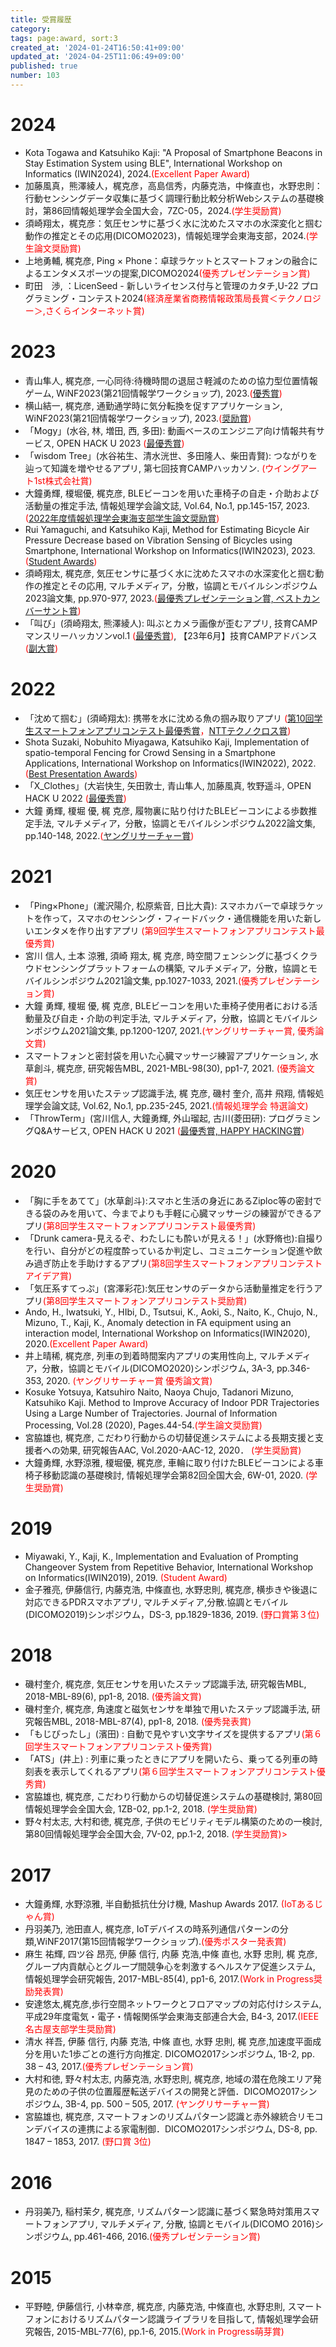 ```yaml
---
title: 受賞履歴
category: 
tags: page:award, sort:3
created_at: '2024-01-24T16:50:41+09:00'
updated_at: '2024-04-25T11:06:49+09:00'
published: true
number: 103
---
```


# 2024
- Kota Togawa and Katsuhiko Kaji: "A Proposal of Smartphone Beacons in Stay Estimation System using BLE", International Workshop on Informatics (IWIN2024), 2024.<span style="color: red; ">(Excellent Paper Award)</span>
- 加藤風真，熊澤綾人，梶克彦，高島信秀，内藤克浩，中條直也，水野忠則：行動センシングデータ収集に基づく調理行動比較分析Webシステムの基礎検討，第86回情報処理学会全国大会，7ZC-05，2024.<span style="color: red;">(学生奨励賞)</span>
- 須崎翔太，梶克彦：気圧センサに基づく水に沈めたスマホの水深変化と掴む動作の推定とその応用(DICOMO2023)，情報処理学会東海支部，2024.<span style="color: red;">(学生論文奨励賞)</span>
- 上地勇輔, 梶克彦, Ping × Phone：卓球ラケットとスマートフォンの融合によるエンタメスポーツの提案,DICOMO2024<span style="color: red; ">(優秀プレゼンテーション賞)</span>
- 町田　渉, ：LicenSeed - 新しいライセンス付与と管理のカタチ,U-22 プログラミング・コンテスト2024<span style="color: red; ">(経済産業省商務情報政策局長賞＜テクノロジー＞,さくらインターネット賞)</span>

# 2023
- 青山隼人, 梶克彦, 一心同待:待機時間の退屈さ軽減のための協力型位置情報ゲーム, WiNF2023(第21回情報学ワークショップ), 2023.<span style="color: red;">([優秀賞](https://sites.google.com/view/winf2023/%E8%A1%A8%E5%BD%B0))</span>
- 横山結一, 梶克彦, 通勤通学時に気分転換を促すアプリケーション, WiNF2023(第21回情報学ワークショップ), 2023.<span style="color: red;">([奨励賞](https://sites.google.com/view/winf2023/%E8%A1%A8%E5%BD%B0))</span>
- 「Mogy」(水谷, 林, 増田, 西, 多田): 動画ベースのエンジニア向け情報共有サービス, OPEN HACK U 2023 <span style="color: red;">([最優秀賞](https://hacku.yahoo.co.jp/hacku2023_nagoya/))</span>
- 「wisdom Tree」(水谷祐生、清水洸世、多田隆人、柴田青賢): つながりを辿って知識を増やせるアプリ, 第七回技育CAMPハッカソン. <span style="color: red;">(ウイングアート1st株式会社賞)</span>
- 大鐘勇輝, 榎堀優, 梶克彦, BLEビーコンを用いた車椅子の自走・介助および活動量の推定手法, 情報処理学会論文誌, Vol.64, No.1, pp.145-157, 2023. <span style="color: red; ">([2022年度情報処理学会東海支部学生論文奨励賞](https://www.ipsj-tokai.jp/jigyou/shourei/prizelist.html))</span>
- Rui Yamaguchi, and Katsuhiko Kaji, Method for Estimating Bicycle Air Pressure Decrease based on Vibration Sensing of Bicycles using Smartphone, International Workshop on Informatics(IWIN2023), 2023. <span style="color: red; ">([Student Awards](http://www.infsoc.org/conference/iwin2023/award))</span>
- 須崎翔太, 梶克彦, 気圧センサに基づく水に沈めたスマホの水深変化と掴む動作の推定とその応用, マルチメディア，分散，協調とモバイルシンポジウム2023論文集, pp.970-977, 2023.<span style="color: red; ">([最優秀プレゼンテーション賞, ベストカンバーサント賞](https://dicomo.org/commendation/))</span>
- 「叫び」(須崎翔太, 熊澤綾人): 叫ぶとカメラ画像が歪むアプリ, 技育CAMPマンスリーハッカソンvol.1 <span style="color: red;">([最優秀賞](https://twitter.com/geek_pjt/status/1639925747241619456?t=blYn6YjDCe-L5b86V0MEZQ&s=19))</span>, 【23年6月】技育CAMPアドバンス<span style="color: red;">([副大賞](https://twitter.com/geek_pjt/status/1672546580401127425))</span>

# 2022
- 「沈めて掴む」(須崎翔太): 携帯を水に沈める魚の掴み取りアプリ <span style="color: red; ">([第10回学生スマートフォンアプリコンテスト最優秀賞](http://contest2022.sig-cds.net/)，[NTTテクノクロス賞](http://contest2022.sig-cds.net/))</span>
- Shota Suzaki, Nobuhito Miyagawa, Katsuhiko Kaji, Implementation of spatio-temporal Fencing for Crowd Sensing in a Smartphone Applications, International Workshop on Informatics(IWIN2022), 2022. <span style="color: red; ">([Best Presentation Awards](http://www.infsoc.org/conference/iwin2022/award))</span>
- 「X_Clothes」(大岩快生, 矢田敦士, 青山隼人, 加藤風真, 牧野遥斗, OPEN HACK U 2022 <span style="color: red;">([最優秀賞](https://hacku.yahoo.co.jp/hacku2022online/))</span>
- 大鐘 勇輝, 榎堀 優, 梶 克彦, 履物裏に貼り付けたBLEビーコンによる歩数推定手法, マルチメディア，分散，協調とモバイルシンポジウム2022論文集, pp.140-148, 2022.<span style="color: red;">([ヤングリサーチャー賞](https://dicomo.org/2022/commendation/))</span>


# 2021
- 「Ping×Phone」(瀧沢陽介, 松原紫音, 日比大貴): スマホカバーで卓球ラケットを作って，スマホのセンシング・フィードバック・通信機能を用いた新しいエンタメを作り出すアプリ <span style="color: red; ">(第9回学生スマートフォンアプリコンテスト最優秀賞)</span>
- 宮川 信人, 土本 涼雅, 須崎 翔太, 梶 克彦, 時空間フェンシングに基づくクラウドセンシングプラットフォームの構築, マルチメディア，分散，協調とモバイルシンポジウム2021論文集, pp.1027-1033, 2021.<span style="color: red; ">(優秀プレゼンテーション賞)</span>
- 大鐘 勇輝, 榎堀 優, 梶 克彦, BLEビーコンを用いた車椅子使用者における活動量及び自走・介助の判定手法, マルチメディア，分散，協調とモバイルシンポジウム2021論文集, pp.1200-1207, 2021.<span style="color: red; ">(ヤングリサーチャー賞, 優秀論文賞)</span>
- スマートフォンと密封袋を用いた心臓マッサージ練習アプリケーション, 水草創斗, 梶克彦, 研究報告MBL, 2021-MBL-98(30), pp1-7, 2021. <span style="color: red; ">(優秀論文賞)</span>
- 気圧センサを用いたステップ認識手法, 梶 克彦, 磯村 奎介, 高井 飛翔, 情報処理学会論文誌, Vol.62, No.1, pp.235-245, 2021.<span style="color: red; ">(情報処理学会 特選論文)</span>
- 「ThrowTerm」(宮川信人, 大鐘勇輝, 外山瑠起, 古川(菱田研): プログラミングQ&Aサービス, OPEN HACK U 2021 <span style="color: red;">([最優秀賞, HAPPY HACKING賞](https://hacku.yahoo.co.jp/hacku2021online1/))</span>

# 2020
- 「胸に手をあてて」(水草創斗):スマホと生活の身近にあるZiploc等の密封できる袋のみを用いて、今までよりも手軽に心臓マッサージの練習ができるアプリ<span style="color: red; ">(第8回学生スマートフォンアプリコンテスト最優秀賞)</span>
- 「Drunk camera-見えるぞ、わたしにも酔いが見える！」(水野脩也):自撮りを行い、自分がどの程度酔っているか判定し、コミュニケーション促進や飲み過ぎ防止を手助けするアプリ<span style="color: red; ">(第8回学生スマートフォンアプリコンテストアイデア賞)</span>
- 「気圧系すてっぷ」(宮澤彩花):気圧センサのデータから活動量推定を行うアプリ<span style="color: red; ">(第8回学生スマートフォンアプリコンテスト奨励賞)</span>
- Ando, H., Iwatsuki, Y., HIbi, D., Tsutsui, K., Aoki, S., Naito, K., Chujo, N., Mizuno, T., Kaji, K., Anomaly detection in FA equipment using an interaction model, International Workshop on Informatics(IWIN2020), 2020.<span style="color: red; ">(Excellent Paper Award)</span>
- 井上晴稀, 梶克彦, 列車の到着時間案内アプリの実用性向上, マルチメディア，分散，協調とモバイル(DICOMO2020)シンポジウム, 3A-3, pp.346-353, 2020. <span style="color: red; ">(ヤングリサーチャー賞 優秀論文賞)</span>
- Kosuke Yotsuya, Katsuhiro Naito, Naoya Chujo, Tadanori Mizuno, Katsuhiko Kaji. Method to Improve Accuracy of Indoor PDR Trajectories Using a Large Number of Trajectories. Journal of Information Processing, Vol.28 (2020), Pages.44-54.<span style="color: red; ">(学生論文奨励賞)</span>
- 宮脇雄也, 梶克彦, こだわり行動からの切替促進システムによる長期支援と支援者への効果, 研究報告AAC, Vol.2020-AAC-12, 2020． <span style="color: red; ">(学生奨励賞)</span>
- 大鐘勇輝, 水野涼雅, 榎堀優, 梶克彦, 車輪に取り付けたBLEビーコンによる車椅子移動認識の基礎検討, 情報処理学会第82回全国大会, 6W-01, 2020. <span style="color: red; ">(学生奨励賞)</span>

# 2019
- Miyawaki, Y., Kaji, K., Implementation and Evaluation of Prompting Changeover System from Repetitive Behavior, International Workshop on Informatics(IWIN2019), 2019. <span style="color: red; ">(Student Award)</span>
- 金子雅亮, 伊藤信行, 内藤克浩, 中條直也, 水野忠則, 梶克彦, 横歩きや後退に対応できるPDRスマホアプリ, マルチメディア,分散.協調とモバイル(DICOMO2019)シンポジウム，DS-3, pp.1829-1836, 2019. <span style="color: red; ">(野口賞第３位)</span>

# 2018
- 磯村奎介, 梶克彦, 気圧センサを用いたステップ認識手法, 研究報告MBL, 2018-MBL-89(6), pp1-8, 2018. <span style="color: red; ">(優秀論文賞)</span>
- 磯村奎介, 梶克彦, 角速度と磁気センサを単独で用いたステップ認識手法, 研究報告MBL, 2018-MBL-87(4), pp1-8, 2018. <span style="color: red; ">(優秀発表賞)</span>
- 「もじぴったし」(濱田) : 自動で見やすい文字サイズを提供するアプリ<span style="color: red; ">(第６回学生スマートフォンアプリコンテスト優秀賞)</span>
- 「ATS」(井上) : 列車に乗ったときにアプリを開いたら、乗ってる列車の時刻表を表示してくれるアプリ<span style="color: red; ">(第６回学生スマートフォンアプリコンテスト優秀賞)</span>
- 宮脇雄也, 梶克彦, こだわり行動からの切替促進システムの基礎検討, 第80回情報処理学会全国大会, 1ZB-02, pp.1-2, 2018. <span style="color: red; ">(学生奨励賞)</span>
- 野々村太志, 大村和徳, 梶克彦, 子供のモビリティモデル構築のための一検討, 第80回情報処理学会全国大会, 7V-02, pp.1-2, 2018. <span style="color: red; ">(学生奨励賞)></span>

# 2017
- 大鐘勇輝, 水野涼雅, 半自動抵抗仕分け機, Mashup Awards 2017. <span style="color: red; ">(IoTあるじゃん賞)</span>
- 丹羽美乃, 池田直人, 梶克彦, IoTデバイスの時系列通信パターンの分類,WiNF2017(第15回情報学ワークショップ).<span style="color: red; ">(優秀ポスター発表賞)</span>
- 麻生 祐輝, 四ツ谷 昂亮, 伊藤 信行, 内藤 克浩,中條 直也, 水野 忠則, 梶 克彦, グループ内貢献心とグループ間競争心を刺激するヘルスケア促進システム, 情報処理学会研究報告, 2017-MBL-85(4), pp1-6, 2017.<span style="color: red; ">(Work in Progress奨励発表賞)</span>
- 安達悠太,梶克彦,歩行空間ネットワークとフロアマップの対応付けシステム,平成29年度電気・電子・情報関係学会東海支部連合大会, B4-3, 2017.<span style="color: red; ">(IEEE名古屋支部学生奨励賞)</span>
- 清水 祥吾, 伊藤 信行, 内藤 克浩, 中條 直也, 水野 忠則, 梶 克彦,加速度平面成分を用いた1歩ごとの進行方向推定. DICOMO2017シンポジウム, 1B-2, pp. 38 – 43, 2017.<span style="color: red; ">(優秀プレゼンテーション賞)</span>
- 大村和徳, 野々村太志, 内藤克浩, 水野忠則, 梶克彦, 地域の潜在危険エリア発見のための子供の位置履歴転送デバイスの開発と評価．DICOMO2017シンポジウム, 3B-4, pp. 500 – 505, 2017. <span style="color: red; ">(ヤングリサーチャー賞)</span>
- 宮脇雄也, 梶克彦, スマートフォンのリズムパターン認識と赤外線統合リモコンデバイスの連携による家電制御．DICOMO2017シンポジウム, DS-8, pp. 1847 – 1853, 2017. <span style="color: red; ">(野口賞 3位)</span>


# 2016
- 丹羽美乃, 稲村茉夕, 梶克彦, リズムパターン認識に基づく緊急時対策用スマートフォンアプリ, マルチメディア, 分散, 協調とモバイル(DICOMO 2016)シンポジウム, pp.461-466, 2016.<span style="color: red; ">(優秀プレゼンテーション賞)</span>

# 2015
- 平野睦, 伊藤信行, 小林幸彦, 梶克彦, 内藤克浩, 中條直也, 水野忠則, スマートフォンにおけるリズムパターン認識ライブラリを目指して, 情報処理学会研究報告, 2015-MBL-77(6), pp.1-6, 2015.<span style="color: red; ">(Work in Progress萌芽賞)</span>

